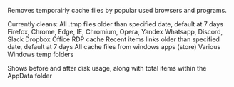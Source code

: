 Removes temporairly cache files by popular used browsers and programs.

Currently cleans:
All .tmp files older than specified date, default at 7 days
Firefox, Chrome, Edge, IE, Chromium, Opera, Yandex
Whatsapp, Discord, Slack
Dropbox
Office
RDP cache
Recent items links older than specified date, default at 7 days
All cache files from windows apps (store)
Various Windows temp folders

Shows before and after disk usage, along with total items within the AppData folder

